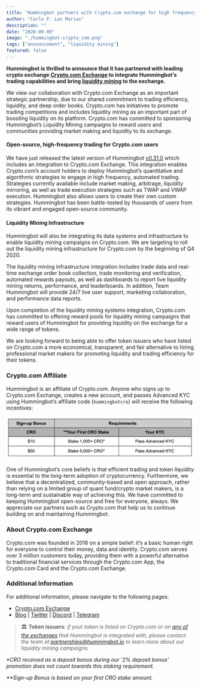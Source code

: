 ```yaml
---
title: "Hummingbot partners with Crypto.com exchange for high frequency trading and liquidity mining"
author: "Carlo P. Las Marias"
description: ""
date: "2020-09-09"
image: "./hummingbot-crypto_com.png"
tags: ["announcement", "liquidity mining"]
featured: false
---
```


**Hummingbot is thrilled to announce that it has partnered with leading crypto exchange [Crypto.com Exchange](https://crypto.com/exchange) to integrate Hummingbot’s trading capabilities and bring [liquidity mining](https://miners.hummingbot.io/) to the exchange.**

We view our collaboration with Crypto.com Exchange as an important strategic partnership, due to our shared commitment to trading efficiency, liquidity, and deep order books.  Crypto.com has initiatives to promote trading competitions and includes liquidity mining as an important part of boosting liquidity on its platform.  Crypto.com has committed to sponsoring Hummingbot’s Liquidity Mining campaigns to reward users and communities providing market making and liquidity to its exchange.

<!-- more -->


#### Open-source, high-frequency trading for Crypto.com users


We have just released the latest version of Hummingbot [v0.31.0](https://docs.hummingbot.io/release-notes/0.31.0/) which includes an integration to Crypto.com Exchange.  This integration enables Crypto.com’s account holders to deploy Hummingbot’s quantitative and algorithmic strategies to engage in high frequency, automated trading.  Strategies currently available include market making, arbitrage, liquidity mirroring, as well as trade execution strategies such as TWAP and VWAP execution.  Hummingbot also allows users to create their own custom strategies.  Hummingbot has been battle-tested by thousands of users from its vibrant and engaged open-source community. 

#### Liquidity Mining Infrastructure

Hummingbot will also be integrating its data systems and infrastructure to enable liquidity mining campaigns on Crypto.com.  We are targeting to roll out the liquidity mining infrastructure for Crypto.com by the beginning of Q4 2020.

The liquidity mining infrastructure integration includes trade data and real-time exchange order book collection, trade monitoring and verification, automated rewards payouts, as well as dashboards to report live liquidity mining returns, performance, and leaderboards.  In addition, Team Hummingbot will provide 24/7 live user support, marketing collaboration, and performance data reports.

Upon completion of the liquidity mining systems integration, Crypto.com has committed to offering reward pools for liquidity mining campaigns that reward users of Hummingbot for providing liquidity on the exchange for a wide range of tokens.

We are looking forward to being able to offer token issuers who have listed on Crypto.com a more economical, transparent, and fair alternative to hiring professional market makers for promoting liquidity and trading efficiency for their tokens.

### Crypto.com Affiliate

Hummingbot is an affiliate of Crypto.com. Anyone who signs up to Crypto.com Exchange, creates a new account, and passes Advanced KYC using Hummingbot’s affiliate code (`hummingbotcro`) will receive the following incentives:

![](./image2.png)

One of Hummingbot’s core beliefs is that efficient trading and token liquidity is essential to the long-term adoption of cryptocurrency.  Furthermore, we believe that a decentralized, community-based and open approach, rather than relying on a limited group of quant fund/crypto market makers, is a long-term and sustainable way of achieving this.   We have committed to keeping Hummingbot open-source and free for everyone, always.  We appreciate our partners such as Crypto.com that help us to continue building on and maintaining Hummingbot.

### About Crypto.com Exchange

Crypto.com was founded in 2016 on a simple belief: it’s a basic human right for everyone to control their money, data and identity. Crypto.com serves over 3 million customers today, providing them with a powerful alternative to traditional financial services through the Crypto.com App, the Crypto.com Card and the Crypto.com Exchange.

### Additional Information

For additional information, please navigate to the following pages:

- [Crypto.com Exchange](https://www.crypto.com/exchange)
- [Blog](https://blog.crypto.com/) | [Twitter](https://twitter.com/cryptocom) | [Discord](https://discord.gg/B6cZahJ) | [Telegram](https://t.me/CryptoComOfficial)

> 🏛 **Token issuers**: *if your token is listed on Crypto.com or on [any of the exchanges](https://docs.hummingbot.io/exchange-connectors/overview/) that Hummingbot is integrated with, please contact the team at [partnerships@hummingbot.io](mailto:partnerships@hummingbot.io) to learn more about our liquidity mining campaigns.*

<em>*CRO received as a deposit bonus during our ‘2% deposit bonus’ promotion does not count towards this staking requirement.</em><br/>

<em>**Sign-up Bonus is based on your first CRO stake amount.</em>

